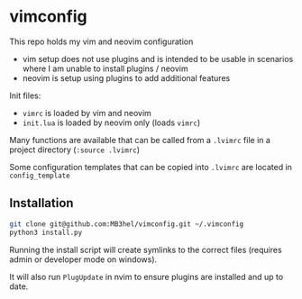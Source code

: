 # vimconfig

This repo holds my vim and neovim configuration

- vim setup does not use plugins and is intended to be usable in scenarios where I am unable to install plugins / neovim
- neovim is setup using plugins to add additional features

Init files:

- `vimrc` is loaded by vim and neovim
- `init.lua` is loaded by neovim only (loads `vimrc`)

Many functions are available that can be called from a `.lvimrc` file in a 
project directory (`:source .lvimrc`)

Some configuration templates that can be copied into `.lvimrc` are located in `config_template`

## Installation

```sh
git clone git@github.com:MB3hel/vimconfig.git ~/.vimconfig
python3 install.py
```

Running the install script will create symlinks to the correct files (requires admin or developer mode on windows).

It will also run `PlugUpdate` in nvim to ensure plugins are installed and up to date.